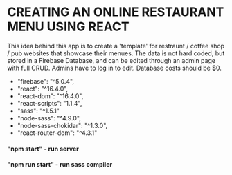 # CREATING AN ONLINE RESTAURANT MENU USING REACT

This idea behind this app is to create a 'template' for restraunt / coffee shop / pub websites that showcase their menues. The data is not hard coded, but stored in a Firebase Database, and can be edited through an admin page with full CRUD. Admins have to log in to edit. Database costs should be $0.

*	"firebase": "^5.0.4",
*    "react": "^16.4.0",
*    "react-dom": "^16.4.0",
*    "react-scripts": "1.1.4",
*    "sass": "^1.5.1"
*    "node-sass": "^4.9.0",
*    "node-sass-chokidar": "^1.3.0",
*    "react-router-dom": "^4.3.1"

#### "npm start" - run server
#### "npm run start" - run sass compiler